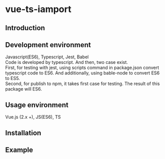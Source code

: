 # vue-ts-iamport

## Introduction

## Development environment
Javascript(ES6), Typescript, Jest, Babel<br/>
Code is developed by typescript. And then, two case exist.<br/>
First, for testing with jest, using scripts command in package.json convert typescript code to ES6. And additionally, using bable-node to convert ES6 to ES5.<br/>
Second, for publish to npm, it takes first case for testing. The result of this package will ES6.

## Usage environment
Vue.js (2.x +), JS(ES6), TS

## Installation

## Example
